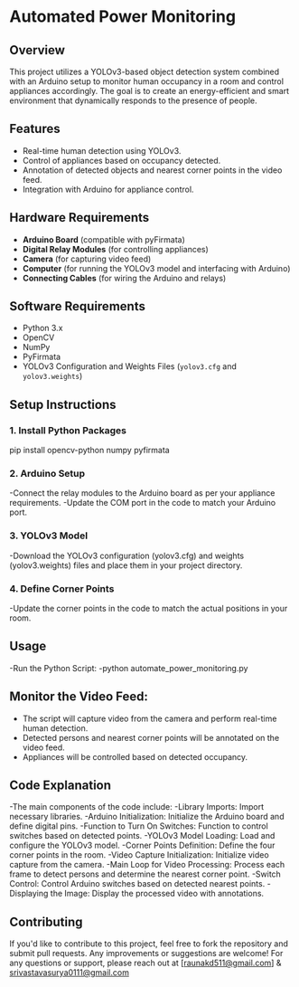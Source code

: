
# Automated Power Monitoring 
 
## Overview
This project utilizes a YOLOv3-based object detection system combined with an Arduino setup to monitor human occupancy in a room and control appliances accordingly. The goal is to create an energy-efficient and smart environment that dynamically responds to the presence of people.

## Features
- Real-time human detection using YOLOv3.
- Control of appliances based on occupancy detected.
- Annotation of detected objects and nearest corner points in the video feed.
- Integration with Arduino for appliance control.

## Hardware Requirements
- **Arduino Board** (compatible with pyFirmata)
- **Digital Relay Modules** (for controlling appliances)
- **Camera** (for capturing video feed)
- **Computer** (for running the YOLOv3 model and interfacing with Arduino)
- **Connecting Cables** (for wiring the Arduino and relays)

## Software Requirements
- Python 3.x
- OpenCV
- NumPy
- PyFirmata
- YOLOv3 Configuration and Weights Files (`yolov3.cfg` and `yolov3.weights`)

## Setup Instructions

### 1. Install Python Packages
pip install opencv-python numpy pyfirmata

### 2. Arduino Setup
-Connect the relay modules to the Arduino board as per your appliance requirements.
-Update the COM port in the code to match your Arduino port.

### 3. YOLOv3 Model
-Download the YOLOv3 configuration (yolov3.cfg) and weights (yolov3.weights) files and place them in your project directory.

### 4. Define Corner Points
-Update the corner points in the code to match the actual positions in your room.

## Usage

-Run the Python Script:
-python automate_power_monitoring.py

## Monitor the Video Feed:

- The script will capture video from the camera and perform real-time human detection.
- Detected persons and nearest corner points will be annotated on the video feed.
- Appliances will be controlled based on detected occupancy.

## Code Explanation
-The main components of the code include:
-Library Imports: Import necessary libraries.
-Arduino Initialization: Initialize the Arduino board and define digital pins.
-Function to Turn On Switches: Function to control switches based on detected points.
-YOLOv3 Model Loading: Load and configure the YOLOv3 model.
-Corner Points Definition: Define the four corner points in the room.
-Video Capture Initialization: Initialize video capture from the camera.
-Main Loop for Video Processing: Process each frame to detect persons and determine the nearest corner point.
-Switch Control: Control Arduino switches based on detected nearest points.
-Displaying the Image: Display the processed video with annotations.

## Contributing
If you'd like to contribute to this project, feel free to fork the repository and submit pull requests. Any improvements or suggestions are welcome!
For any questions or support, please reach out at [raunakd511@gmail.com] & srivastavasurya0111@gmail.com

